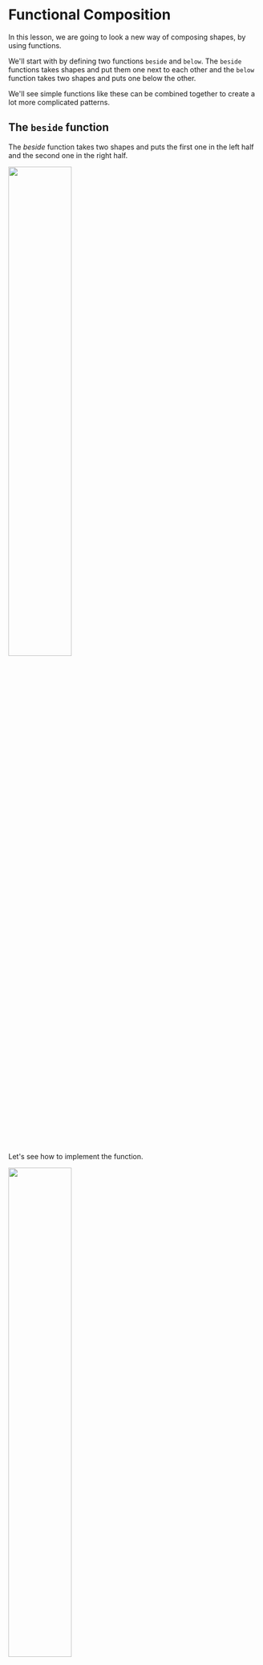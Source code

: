 # Functional Composition

In this lesson, we are going to look a new way of composing shapes, by using functions.

We'll start with by defining two functions `beside` and `below`.
The `beside` functions takes shapes and put them one next to each other and the `below` function takes two shapes and puts one below the other.

We'll see simple functions like these can be combined together to create a lot more complicated patterns.

## The `beside` function

The _beside_ function takes two shapes and puts the first one in the left half and the second one in the right half.

<img src="/assets/images/beside.svg" style="width: 50%"/>

Let's see how to implement the function.

<img src="/assets/images/beside-details.svg" style="width: 50%"/>

Here is how it looks when we write that in code.

```{.python .joy .example}
def beside(a, b):
    a1 = a | scale(x=0.5) | translate(x=-75)
    b1 = b | scale(x=0.5) | translate(x=75)
    return a1 + b1

a = circle(r=100, fill="red")
b = rectangle(w=200, h=200, fill="blue")
shape = beside(a, b)
show(shape)
```

## The `below` function

The _below_ function takes two shapes and puts the first one in the top half and the second one in the bottom half.

<img src="/assets/images/below.svg" style="width: 50%"/>

Just like we scaled and translated the shapes in the x-directioon for `beside`, we need to do the same in the `y` direction for `below`.

<img src="/assets/images/below-details.svg" style="width: 50%"/>


```{.python .joy .example}
def below(a, b):
    a1 = a | scale(y=0.5) | translate(y=75)
    b1 = b | scale(y=0.5) | translate(y=-75)
    return a1 + b1

a = circle(r=100, fill="red")
b = rectangle(w=200, h=200, fill="blue")
shape = below(a, b)
show(shape)
```

## Composing Functions

Now, lets see how to create interesting patterns just by combining the two functions `beside` and `below`.

### Example: Grid

Let's write a function `grid` that takes four shapes and puts them on a 2x2 grid.

It turns out that it is very easy to do it. We just need to put the first two and the last two beside each other and put the resulting shapes one below the other.

```text
def grid(a, b, c, d):
    return below(
        beside(a, b),
        beside(c, d))
```

Lets put all the code together.


```{.python .joy .example}
def beside(a, b):
    a1 = a | scale(x=0.5) | translate(x=-75)
    b1 = b | scale(x=0.5) | translate(x=75)
    return a1 + b1

def below(a, b):
    a1 = a | scale(y=0.5) | translate(y=75)
    b1 = b | scale(y=0.5) | translate(y=-75)
    return a1 + b1

def grid(a, b, c, d):
    return below(
        beside(a, b),
        beside(c, d))

a = circle()
b = rectangle()
c = ellipse()
d = line()
shape = grid(a, b, c, d)
show(shape)
```

{{ Exercise("functions-cycle-jp") }}
{{ Exercise("functions-repeat4-jp") }}
{{ Exercise("functions-repeat16-jp") }}
{{ Exercise("functions-repeat64-jp") }}

### Example: Right Split

Let's try something more interesting. How about writing a program to make the following pattern.

<img src="/assets/images/right-split.svg" style="width: 50%"/>

Let's examine the pattern. The following figure shows the pattern in 3 levels.

<img src="/assets/images/right-split-details.svg" style="width: 50%"/>

The level-1 is the shape and a blank put besides each other. The level-2 is made of the shape and two level-1 blocks and the level-3 is made of the shape and two level-2 blocks.

That looks like an interesting pattern. Isn't it? Now, let't put that in code.

First, we need blank shape. We can cheat by creating a circle with no storke. There will be a shape, but it won't appear.

```text
blank = circle(fill="none")
```

To make level-1 split, we need to put the shape and a blank together.

```text
split1 = beside(shape, blank)
```

To make level-2 split, we need to take the split1, put one below the other, and put it beside the original shape.

```text
split2 = beside(shape, below(split1, split1))
```

And that goes on.

Let's combine all of this and see.

```{.python .joy .example}
def beside(a, b):
    a1 = a | scale(x=0.5) | translate(x=-75)
    b1 = b | scale(x=0.5) | translate(x=75)
    return a1 + b1

def below(a, b):
    a1 = a | scale(y=0.5) | translate(y=75)
    b1 = b | scale(y=0.5) | translate(y=-75)
    return a1 + b1

shape = circle(fill="gray")
blank = circle(stroke="none")
split1 = beside(shape, blank)
split2 = beside(shape, below(split1, split1))
split3 = beside(shape, below(split2, split2))
split4 = beside(shape, below(split3, split3))
show(split4)
```

The circle has become an ellipse becase it got streached when be put it beside the other shapes. We could fix it by putting it below a blank shape.

```{.python .joy .example}
def beside(a, b):
    a1 = a | scale(x=0.5) | translate(x=-75)
    b1 = b | scale(x=0.5) | translate(x=75)
    return a1 + b1

def below(a, b):
    a1 = a | scale(y=0.5) | translate(y=75)
    b1 = b | scale(y=0.5) | translate(y=-75)
    return a1 + b1

shape = circle(fill="gray")
blank = circle(stroke="none")
split1 = beside(shape, blank)
split2 = beside(shape, below(split1, split1))
split3 = beside(shape, below(split2, split2))
split4 = beside(shape, below(split3, split3))

final = below(blank, split4)
show(final)
```

{{ Exercise("functions-top-split-jp") }}

